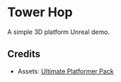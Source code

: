 # Tower Hop

A simple 3D platform Unreal demo.

## Credits

- Assets:
  [Ultimate Platformer Pack](https://quaternius.itch.io/ultimate-platformer-pack)
